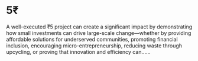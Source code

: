 # 5₹
A well-executed ₹5 project can create a significant impact by demonstrating how small investments can drive large-scale change—whether by providing affordable solutions for underserved communities, promoting financial inclusion, encouraging micro-entrepreneurship, reducing waste through upcycling, or proving that innovation and efficiency can......
